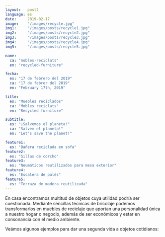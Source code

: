 ```yaml
---
layout:   post2
language: es
date:     2019-02-17
image:    "/images/recycle.jpg"
img1:     "/images/posts/recycle1.jpg"
img2:     "/images/posts/recycle2.jpg"
img3:     "/images/posts/recycle3.jpg"
img4:     "/images/posts/recycle4.jpg"
img5:     "/images/posts/recycle5.jpg"

name:
  ca: "mobles-reciclats"
  en: "recycled-furniture"

fecha:
  es: "17 de febrero del 2019"
  ca: "17 de febrer del 2019"
  en: "February 17th, 2019"

title:
  es: "Muebles reciclados"
  ca: "Mobles reciclats"
  en: "Recycled furniture"

subtitle:
  es: "¡Salvemos el planeta!"
  ca: "Salvem el planeta!"
  en: "Let's save the planet!"

feature1:
  es: "Bañera reciclada en sofa"
feature2:
  es: "Sillas de corcho"
feature3:
  es: "Neumáticos reutilizados para mesa exterior"
feature4:
  es: "Escalera de palés"
feature5:
  es: "Terraza de madera reutilizada"
---
```

En casa encontramos multitud de objetos cuya utilidad podría ser cuestionada. Mediante sencillas técnicas de bricolaje podemos transformarlos en muebles de reciclaje que aportan una personalidad única a nuestro hogar o negocio, además de ser económicos y estar en consonancia con el medio ambiente.

Veámos algunos ejemplos para dar una segunda vida a objetos cotidianos:
